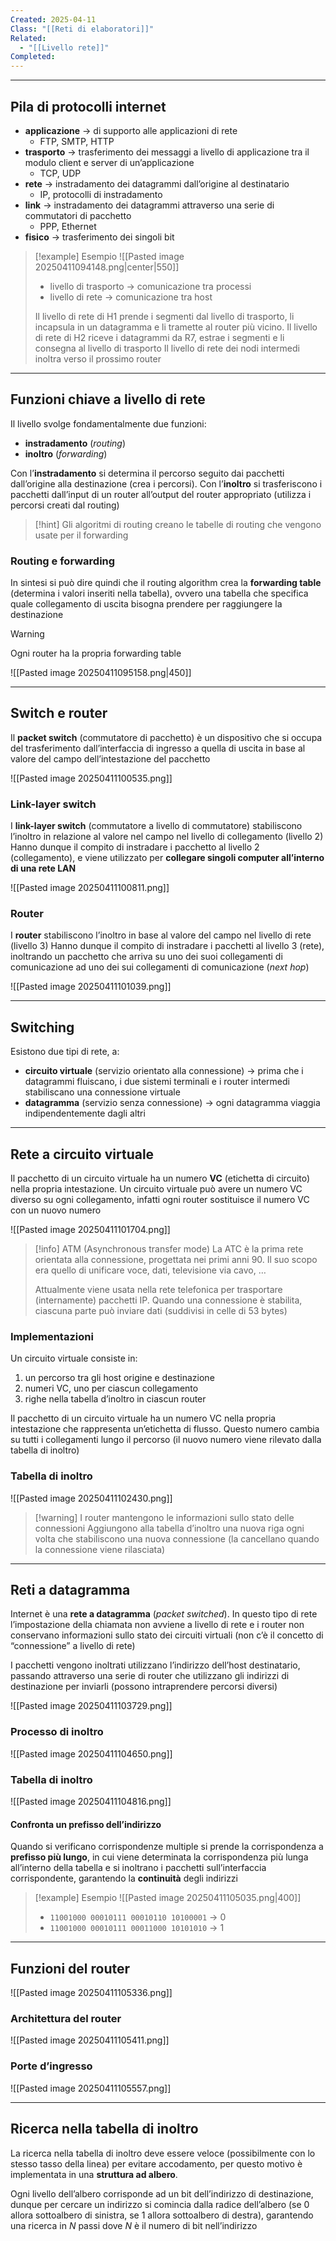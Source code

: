```yaml
---
Created: 2025-04-11
Class: "[[Reti di elaboratori]]"
Related:
  - "[[Livello rete]]"
Completed:
---
```

---
## Pila di protocolli internet
- **applicazione** → di supporto alle applicazioni di rete
	- FTP, SMTP, HTTP
- **trasporto** → trasferimento dei messaggi a livello di applicazione tra il modulo client e server di un’applicazione
	- TCP, UDP
- **rete** → instradamento dei datagrammi dall’origine al destinatario
	- IP, protocolli di instradamento
- **link** → instradamento dei datagrammi attraverso una serie di commutatori di pacchetto
	- PPP, Ethernet
- **fisico** → trasferimento dei singoli bit

>[!example] Esempio
>![[Pasted image 20250411094148.png|center|550]]
>
>- livello di trasporto → comunicazione tra processi
>- livello di rete → comunicazione tra host
>
>Il livello di rete di $\text{H1}$ prende i segmenti dal livello di trasporto, li incapsula in un datagramma e li tramette al router più vicino. Il livello di rete di $\text{H2}$ riceve i datagrammi da $\text{R7}$, estrae i segmenti e li consegna al livello di trasporto
>Il livello di rete dei nodi intermedi inoltra verso il prossimo router

---
## Funzioni chiave a livello di rete
Il livello svolge fondamentalmente due funzioni:
- **instradamento** (*routing*)
- **inoltro** (*forwarding*)

Con l’**instradamento** si determina il percorso seguito dai pacchetti dall’origine alla destinazione (crea i percorsi). Con l’**inoltro** si trasferiscono i pacchetti dall’input di un router all’output del router appropriato (utilizza i percorsi creati dal routing)

>[!hint]
>Gli algoritmi di routing creano le tabelle di routing che vengono usate per il forwarding

### Routing e forwarding
In sintesi si può dire quindi che il routing algorithm crea la **forwarding table** (determina i valori inseriti nella tabella), ovvero una tabella che specifica quale collegamento di uscita bisogna prendere per raggiungere la destinazione

>[!warning]
>Ogni router ha la propria forwarding table

![[Pasted image 20250411095158.png|450]]

---
## Switch e router
Il **packet switch** (commutatore di pacchetto) è un dispositivo che si occupa del trasferimento dall’interfaccia di ingresso a quella di uscita in base al valore del campo dell’intestazione del pacchetto

![[Pasted image 20250411100535.png]]

### Link-layer switch
I **link-layer switch** (commutatore a livello di commutatore) stabiliscono l’inoltro in relazione al valore nel campo nel livello di collegamento (livello 2)
Hanno dunque il compito di instradare i pacchetto al livello 2 (collegamento), e viene utilizzato per **collegare singoli computer all’interno di una rete LAN**

![[Pasted image 20250411100811.png]]

### Router
I **router** stabiliscono l’inoltro in base al valore del campo nel livello di rete (livello 3)
Hanno dunque il compito di instradare i pacchetti al livello 3 (rete), inoltrando un pacchetto che arriva su uno dei suoi collegamenti di comunicazione ad uno dei sui collegamenti di comunicazione (*next hop*)

![[Pasted image 20250411101039.png]]

---
## Switching
Esistono due tipi di rete, a:
- **circuito virtuale** (servizio orientato alla connessione) → prima che i datagrammi fluiscano, i due sistemi terminali e i router intermedi stabiliscano una connessione virtuale
- **datagramma** (servizio senza connessione) → ogni datagramma viaggia indipendentemente dagli altri


---
## Rete a circuito virtuale
Il pacchetto di un circuito virtuale ha un numero **VC** (etichetta di circuito) nella propria intestazione.
Un circuito virtuale può avere un numero VC diverso su ogni collegamento, infatti ogni router sostituisce il numero VC con un nuovo numero

![[Pasted image 20250411101704.png]]

>[!info] ATM (Asynchronous transfer mode)
>La ATC è la prima rete orientata alla connessione, progettata nei primi anni 90.
>Il suo scopo era quello di unificare voce, dati, televisione via cavo, …
>
>Attualmente viene usata nella rete telefonica per trasportare (internamente) pacchetti IP. Quando una connessione è stabilita, ciascuna parte può inviare dati (suddivisi in celle di 53 bytes)
### Implementazioni
Un circuito virtuale consiste in:
1. un percorso tra gli host origine e destinazione
2. numeri VC, uno per ciascun collegamento
3. righe nella tabella d’inoltro in ciascun router

Il pacchetto di un circuito virtuale ha un numero VC nella propria intestazione che rappresenta un’etichetta di flusso. Questo numero cambia su tutti i collegamenti lungo il percorso (il nuovo numero viene rilevato dalla tabella di inoltro)

### Tabella di inoltro
![[Pasted image 20250411102430.png]]

>[!warning] I router mantengono le informazioni sullo stato delle connessioni
>Aggiungono alla tabella d’inoltro una nuova riga ogni volta che stabiliscono una nuova connessione (la cancellano quando la connessione viene rilasciata)

---
## Reti a datagramma
Internet è una **rete a datagramma** (*packet switched*). In questo tipo di rete l’impostazione della chiamata non avviene a livello di rete e i router non conservano informazioni sullo stato dei circuiti virtuali (non c’è il concetto di “connessione” a livello di rete)

I pacchetti vengono inoltrati utilizzano l’indirizzo dell’host destinatario, passando attraverso una serie di router che utilizzano gli indirizzi di destinazione per inviarli (possono intraprendere percorsi diversi)

![[Pasted image 20250411103729.png]]

### Processo di inoltro
![[Pasted image 20250411104650.png]]

### Tabella di inoltro
![[Pasted image 20250411104816.png]]

#### Confronta un prefisso dell’indirizzo
Quando si verificano corrispondenze multiple si prende la corrispondenza a **prefisso più lungo**, in cui viene determinata la corrispondenza più lunga all’interno della tabella e si inoltrano i pacchetti sull’interfaccia corrispondente, garantendo la **continuità** degli indirizzi

>[!example] Esempio
>![[Pasted image 20250411105035.png|400]]
>
>- `11001000 00010111 00010110 10100001` → $0$
>- `11001000 00010111 00011000 10101010` → $1$

---
## Funzioni del router
![[Pasted image 20250411105336.png]]

### Architettura del router
![[Pasted image 20250411105411.png]]

### Porte d’ingresso
![[Pasted image 20250411105557.png]]

---
## Ricerca nella tabella di inoltro
La ricerca nella tabella di inoltro deve essere veloce (possibilmente con lo stesso tasso della linea) per evitare accodamento, per questo motivo è implementata in una **struttura ad albero**.

Ogni livello dell’albero corrisponde ad un bit dell’indirizzo di destinazione, dunque per cercare un indirizzo si comincia dalla radice dell’albero (se $0$ allora sottoalbero di sinistra, se $1$ allora sottoalbero di destra), garantendo una ricerca in $N$ passi dove $N$ è il numero di bit nell’indirizzo

